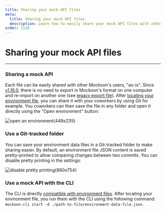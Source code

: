 ```yaml
---
title: Sharing your mock API files
meta:
  title: Sharing your mock API files
  description: Learn how to easily share your mock API files with other mockoon users, or use them with the CLI, and setup a git repository
order: 1110
---
```


# Sharing your mock API files

---

### Sharing a mock API

Each file can be easily shared with other Mockoon's users, "as-is". Since [v1.16.0](https://github.com/mockoon/mockoon/releases/tag/v1.16.0), there is no need to export in Mockoon's format on one computer and re-import on another one (see [legacy export file](docs:mockoon-data-files/import-export-mockoon-format)).
After [locating your environment file](docs:mockoon-data-files/data-storage-location#locating-the-files), you can share it with your coworkers by using Git for example. You coworkers can then save the file in any folder and open it directly using the "Open environment" button:

![open an environment{449x235}](docs-img:open-environment.png)

### Use a Git-tracked folder

You can save your environment data files in a Git-tracked folder to make sharing easier. By default, an environment file JSON content is saved pretty-printed to allow comparing changes between two commits.
You can disable pretty printing in the settings:

![disable pretty printing{860x754}](docs-img:storage-pretty-printing.png)

### Use a mock API with the CLI

The CLI is directly [compatible with environment files](https://github.com/mockoon/cli#use-your-mocks-in-the-cli). After locating your environment file, you run them with the CLI using the following command: `mockoon-cli start -d ./path-to-file/environment-data-file.json`.
